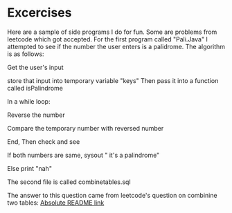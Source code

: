 # Excercises

Here are a sample of side programs I do for fun. Some are problems from leetcode which got accepted.
For the first program called "Pali.Java" I attempted to see if the number the user enters is a palidrome. The algorithm is as follows:


Get the user's input

store that input into temporary variable "keys" Then pass it into a function called isPalindrome

In a while loop:

Reverse the number

Compare the temporary number with reversed number

End, Then check and see

If both numbers are same, sysout " it's a palindrome"

Else print "nah"


The second file is called combinetables.sql

The answer to this question came from leetcode's question on combinine two tables:
[Absolute README link](https://leetcode.com/problems/combine-two-tables/)
